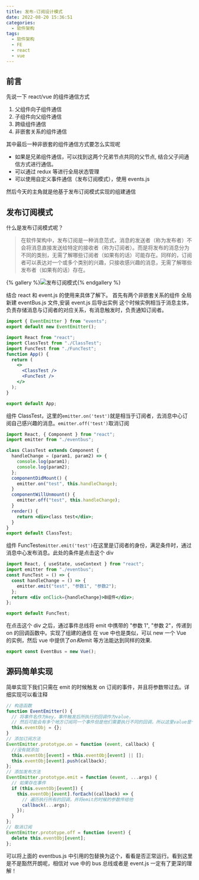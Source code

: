 ```yaml
---
title: 发布-订阅设计模式
date: 2022-08-20 15:36:51
categories:
  - 软件架构
tags:
  - 软件架构
  - FE
  - react
  - vue
---
```


## 前言

先说一下 react/vue 的组件通信方式

1. 父组件向子组件通信
2. 子组件向父组件通信
3. 跨级组件通信
4. 非嵌套关系的组件通信

其中最后一种非嵌套的组件通信方式要怎么实现呢

- 如果是兄弟组件通信，可以找到这两个兄弟节点共同的父节点, 结合父子间通信方式进行通信。
- 可以通过 redux 等进行全局状态管理
- 可以使用自定义事件通信（发布订阅模式），使用 events.js

然后今天的主角就是他基于发布订阅模式实现的组建通信

## 发布订阅模式

什么是发布订阅模式呢？

> 在软件架构中，发布订阅是一种消息范式，消息的发送者（称为发布者）不会将消息直接发送给特定的接收者（称为订阅者）。而是将发布的消息分为不同的类别，无需了解哪些订阅者（如果有的话）可能存在。同样的，订阅者可以表达对一个或多个类别的兴趣，只接收感兴趣的消息，无需了解哪些发布者（如果有的话）存在。

{% gallery %}![发布订阅模式](https://blog.liufashi.top/img/eventEmitter/event-bus.png){% endgallery %}

结合 react 和 event.js 的使用来具体了解下。
首先有两个非嵌套关系的组件
全局新建 eventBus.js 文件,安装 event.js 后导出实例
这个时候实例相当于消息主体，负责存储消息与订阅者的对应关系，有消息触发时，负责通知订阅者。

```js
import { EventEmitter } from "events";
export default new EventEmitter();
```

```jsx
import React from "react";
import ClassTest from "./ClassTest";
import FuncTest from "./FuncTest";
function App() {
  return (
    <>
      <ClassTest />
      <FuncTest />
    </>
  );
}

export default App;
```

组件 ClassTest，这里的`emitter.on('test')`就是相当于订阅者，去消息中心订阅自己感兴趣的消息。`emitter.off('test')`取消订阅

```jsx
import React, { Component } from "react";
import emitter from "./eventbus";

class ClassTest extends Component {
  handleChange = (param1, param2) => {
    console.log(param1);
    console.log(param2);
  };
  componentDidMount() {
    emitter.on("test", this.handleChange);
  }
  componentWillUnmount() {
    emitter.off("test", this.handleChange);
  }
  render() {
    return <div>class test</div>;
  }
}
export default ClassTest;
```

组件 FuncTest`emitter.emit('test')`在这里是订阅者的身份，满足条件时，通过消息中心发布消息。此处的条件是点击这个 div

```jsx
import React, { useState, useContext } from "react";
import emitter from "./eventbus";
const FuncTest = () => {
  const handleChange = () => {
    emitter.emit("test", "参数1", "参数2");
  };
  return <div onClick={handleChange}>B组件</div>;
};

export default FuncTest;
```

在点击这个 div 之后，通过事件总线将 emit 中携带的 "参数 1", "参数 2"，传递到 on 的回调函数中。实现了组建的通信
在 vue 中也是类似，可以 new 一个 Vue 的实例，然后 vue 中提供了$on和$emit 等方法能达到同样的效果.

```js
export const EventBus = new Vue();
```

## 源码简单实现

简单实现下我们只需在 emit 的时候触发 on 订阅的事件，并且将参数带过去。详细实现可以看注释

```js
// 构造函数
function EventEmitter() {
  // 将事件名作为key，事件触发后所执行的回调作为value，
  // 然后可能会有多个地方订阅同一个事件但是他们需要执行不同的回调，所以这里value是个数组
  this.eventObj = {};
}
// 添加订阅方法
EventEmitter.prototype.on = function (event, callback) {
  //没有就添加
  this.eventObj[event] = this.eventObj[event] || [];
  this.eventObj[event].push(callback);
};
// 添加发布方法
EventEmitter.prototype.emit = function (event, ...args) {
  // 如果存在事件
  if (this.eventObj[event]) {
    this.eventObj[event].forEach((callback) => {
      // 遍历执行所有的回调，并将emit的时候的参数传给他
      callback(...args);
    });
  }
};
// 取消订阅
EventEmitter.prototype.off = function (event) {
  delete this.eventObj[event];
};
```

可以将上面的 eventbus.js 中引用的包替换为这个，看看是否正常运行。看到这里是不是豁然开朗呢，相信对 vue 中的 bus 总线或者是 event.js 一定有了更深的理解！

